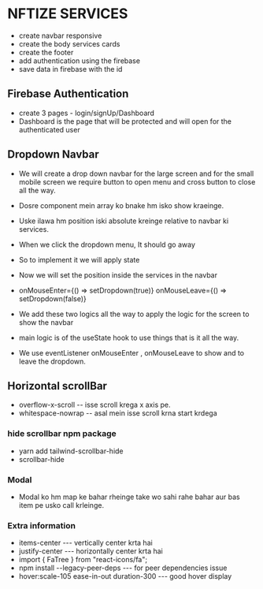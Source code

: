 # NFTIZE SERVICES

- create navbar responsive
- create the body services cards
- create the footer
- add authentication using the firebase
- save data in firebase with the id

## Firebase Authentication

- create 3 pages - login/signUp/Dashboard
- Dashboard is the page that will be protected and will open for the authenticated user

## Dropdown Navbar

- We will create a drop down navbar for the large screen and for the small mobile screen we require button to open menu and cross button to close all the way.
- Dosre component mein array ko bnake hm isko show kraeinge.
- Uske ilawa hm position iski absolute kreinge relative to navbar ki services.
- When we click the dropdown menu, It should go away
- So to implement it we will apply state

- Now we will set the position inside the services in the navbar

- onMouseEnter={() => setDropdown(true)}
  onMouseLeave={() => setDropdown(false)}

- We add these two logics all the way to apply the logic for the screen to show the navbar

- main logic is of the useState hook to use things that is it all the way.

- We use eventListener onMouseEnter , onMouseLeave to show and to leave the dropdown.


## Horizontal scrollBar
- overflow-x-scroll   --  isse scroll krega x axis pe.
- whitespace-nowrap   -- asal mein isse scroll krna start krdega

### hide scrollbar npm package
 - yarn add tailwind-scrollbar-hide
 - scrollbar-hide

### Modal 

- Modal ko hm map ke bahar rheinge take wo sahi rahe bahar aur bas item pe usko call krleinge.

### Extra information

- items-center --- vertically center krta hai
- justify-center --- horizontally center krta hai
- import { FaTree } from "react-icons/fa";
- npm install --legacy-peer-deps     --- for peer dependencies issue
- hover:scale-105 ease-in-out duration-300            ---  good hover display

